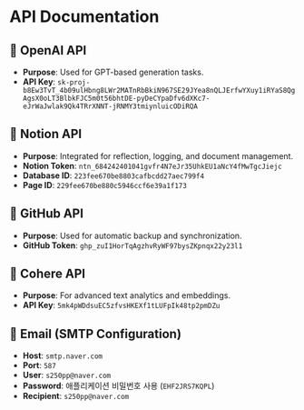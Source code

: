 # API Documentation

## 📌 OpenAI API
- **Purpose**: Used for GPT-based generation tasks.
- **API Key**: `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`

## 📌 Notion API
- **Purpose**: Integrated for reflection, logging, and document management.
- **Notion Token**: `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`
- **Database ID**: `223fee670be8803cafbcdd27aec799f4`
- **Page ID**: `229fee670be880c5946ccf6e39a1f173`

## 📌 GitHub API
- **Purpose**: Used for automatic backup and synchronization.
- **GitHub Token**: `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`

## 📌 Cohere API
- **Purpose**: For advanced text analytics and embeddings.
- **API Key**: `5mk4pWDdsuEC5zfvsHKEXf1tLUFpIk48tp2pmDZu`

## 📌 Email (SMTP Configuration)
- **Host**: `smtp.naver.com`
- **Port**: `587`
- **User**: `s250pp@naver.com`
- **Password**: 애플리케이션 비밀번호 사용 (`EHF2JRS7KQPL`)
- **Recipient**: `s250pp@naver.com`